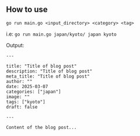 ## How to use

`go run main.go <input_directory> <category> <tag>`

i.e: `go run main.go japan/kyoto/ japan kyoto`

Output:

```
---

title: "Title of blog post"
description: "Title of blog post"
meta_title: "Title of blog post"
author: ""
date: 2025-03-07
categories: ["japan"]
image: ""
tags: ["kyoto"]
draft: false

---

Content of the blog post...

```
